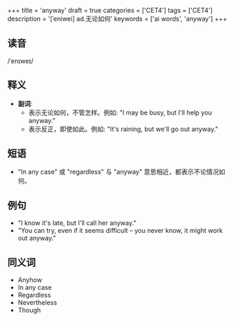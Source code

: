 +++
title = 'anyway'
draft = true
categories = ['CET4']
tags = ['CET4']
description = '[ˈeniwei] ad.无论如何'
keywords = ['ai words', 'anyway']
+++

## 读音
/ˈenɪweɪ/

## 释义
- **副词**: 
    - 表示无论如何，不管怎样。例如: "I may be busy, but I'll help you anyway."
    - 表示反正，即使如此。例如: "It's raining, but we'll go out anyway."

## 短语
- "In any case" 或 "regardless" 与 "anyway" 意思相近，都表示不论情况如何。

## 例句
- "I know it's late, but I'll call her anyway."
- "You can try, even if it seems difficult – you never know, it might work out anyway."

## 同义词
- Anyhow
- In any case
- Regardless
- Nevertheless
- Though
